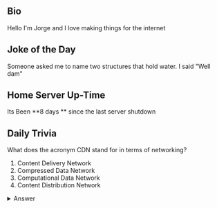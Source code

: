 ## Bio

Hello I'm Jorge and I love making things for the internet

## Joke of the Day

Someone asked me to name two structures that hold water. I said "Well dam"

## Home Server Up-Time

Its Been **8 days ** since the last server shutdown


## Daily Trivia

What does the acronym CDN stand for in terms of networking?
 1. Content Delivery Network
 2. Compressed Data Network
 3. Computational Data Network
 4. Content Distribution Network

<details>
  <summary>Answer</summary>
  Content Delivery Network
</details>

